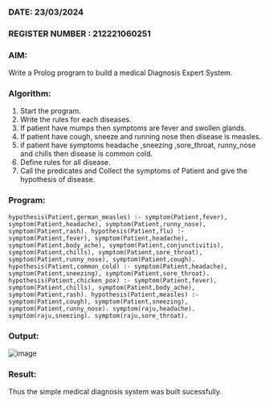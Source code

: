 ### DATE: 23/03/2024                                                                          
### REGISTER NUMBER : 212221060251
### AIM: 
Write a Prolog program to build a medical Diagnosis Expert System.
###  Algorithm:
1. Start the program.
2. Write the rules for each diseases.
3. If patient have mumps then symptoms are fever and swollen glands.
4. If patient have cough, sneeze and running nose then disease is measles.
5. if patient have symptoms headache ,sneezing ,sore_throat, runny_nose and  chills then disease is common cold.
6. Define rules for all disease.
7. Call the predicates and Collect the symptoms of Patient and give the hypothesis of disease.
        

### Program:
```
hypothesis(Patient,german_measles) :- symptom(Patient,fever), symptom(Patient,headache), symptom(Patient,runny_nose), symptom(Patient,rash). hypothesis(Patient,flu) :- symptom(Patient,fever), symptom(Patient,headache), symptom(Patient,body_ache), symptom(Patient,conjunctivitis), symptom(Patient,chills), symptom(Patient,sore_throat), symptom(Patient,runny_nose), symptom(Patient,cough). hypothesis(Patient,common_cold) :- symptom(Patient,headache), symptom(Patient,sneezing), symptom(Patient,sore_throat). hypothesis(Patient,chicken_pox) :- symptom(Patient,fever), symptom(Patient,chills), symptom(Patient,body_ache), symptom(Patient,rash). hypothesis(Patient,measles) :- symptom(Patient,cough), symptom(Patient,sneezing), symptom(Patient,runny_nose). symptom(raju,headache). symptom(raju,sneezing). symptom(raju,sore_throat).
```
### Output:

![image](https://github.com/ShaikSandeep9/AI_Lab_2023-24/assets/103145608/917ca61e-d814-4674-9bee-e8bcb1be54ea)


### Result:
Thus the simple medical diagnosis system was built sucessfully.
